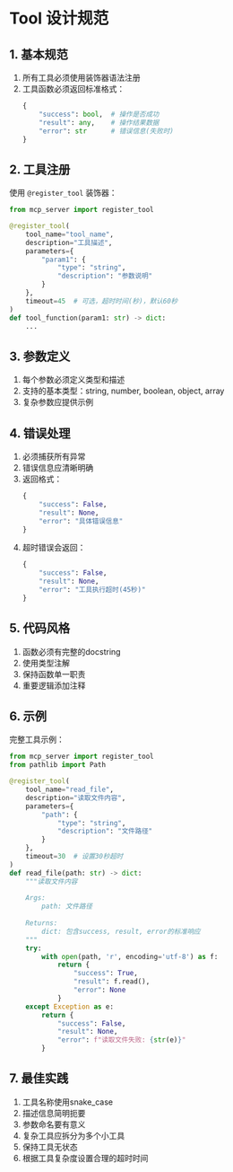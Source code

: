 # Tool 设计规范

## 1. 基本规范

1. 所有工具必须使用装饰器语法注册
2. 工具函数必须返回标准格式：
   ```python
   {
       "success": bool,  # 操作是否成功
       "result": any,    # 操作结果数据
       "error": str      # 错误信息(失败时)
   }
   ```

## 2. 工具注册

使用 `@register_tool` 装饰器：

```python
from mcp_server import register_tool

@register_tool(
    tool_name="tool_name",
    description="工具描述",
    parameters={
        "param1": {
            "type": "string", 
            "description": "参数说明"
        }
    },
    timeout=45  # 可选，超时时间(秒)，默认60秒
)
def tool_function(param1: str) -> dict:
    ...
```

## 3. 参数定义

1. 每个参数必须定义类型和描述
2. 支持的基本类型：string, number, boolean, object, array
3. 复杂参数应提供示例

## 4. 错误处理

1. 必须捕获所有异常
2. 错误信息应清晰明确
3. 返回格式：
   ```python
   {
       "success": False,
       "result": None,
       "error": "具体错误信息"
   }
   ```
4. 超时错误会返回：
   ```python
   {
       "success": False,
       "result": None,
       "error": "工具执行超时(45秒)"
   }
   ```

## 5. 代码风格

1. 函数必须有完整的docstring
2. 使用类型注解
3. 保持函数单一职责
4. 重要逻辑添加注释

## 6. 示例

完整工具示例：

```python
from mcp_server import register_tool
from pathlib import Path

@register_tool(
    tool_name="read_file",
    description="读取文件内容",
    parameters={
        "path": {
            "type": "string", 
            "description": "文件路径"
        }
    },
    timeout=30  # 设置30秒超时
)
def read_file(path: str) -> dict:
    """读取文件内容
    
    Args:
        path: 文件路径
        
    Returns:
        dict: 包含success, result, error的标准响应
    """
    try:
        with open(path, 'r', encoding='utf-8') as f:
            return {
                "success": True,
                "result": f.read(),
                "error": None
            }
    except Exception as e:
        return {
            "success": False,
            "result": None,
            "error": f"读取文件失败: {str(e)}"
        }
```

## 7. 最佳实践

1. 工具名称使用snake_case
2. 描述信息简明扼要
3. 参数命名要有意义
4. 复杂工具应拆分为多个小工具
5. 保持工具无状态
6. 根据工具复杂度设置合理的超时时间
